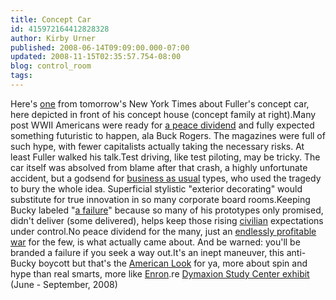 ```yaml
---
title: Concept Car
id: 415972164412828328
author: Kirby Urner
published: 2008-06-14T09:09:00.000-07:00
updated: 2008-11-15T02:35:57.754-08:00
blog: control_room
tags: 
---
```


[](https://blogger.googleusercontent.com/img/b/R29vZ2xl/AVvXsEi4YyzTO6hyqr432zYawYpArv29YizXAP2LEyMrOk_dQRx-SrM-nrQ6MRlUpjZGvK4H2PSrvLBD3GDzjIxAjlwdEYAw1__iXrgaQrY_HIXBay_FtPyE75mcPh-5ossiKdpW1_TL/s1600-h/dymaxion_car_article.png)Here's [one](http://www.nytimes.com/2008/06/15/automobiles/collectibles/15BUCKY.html) from tomorrow's New York Times about Fuller's concept car, here depicted in front of his concept house (concept family at right).Many post WWII Americans were ready for [a peace dividend](http://worldgame.blogspot.com/2007/01/gingerbread-dome.html) and fully expected something futuristic to happen, ala Buck Rogers.  The magazines were full of such hype, with fewer capitalists actually taking the necessary risks.  At least Fuller walked his talk.Test driving, like test piloting, may be tricky.  The car itself was absolved from blame after that crash, a highly unfortunate accident, but a godsend for [business as usual](http://worldgame.blogspot.com/2007/01/pundits-play-dumb.html) types, who used the tragedy to bury the whole idea.  Superficial stylistic "exterior decorating" would substitute for true innovation in so many corporate board rooms.Keeping Bucky labeled "[a failure](http://worldgame.blogspot.com/2008/06/poor-slob-bucky-psb.html)" because so many of his prototypes only promised, didn't deliver (some delivered), helps keep those rising [civilian](http://controlroom.blogspot.com/2006/07/civilian-technology.html) expectations under control.No peace dividend for the many, just an [endlessly profitable war](http://mybizmo.blogspot.com/2006/03/why-we-fight-movie-review.html) for the few, is what actually came about.  And be warned: you'll be branded a failure if you seek a way out.It's an inept maneuver, this anti-Bucky boycott but that's the [American Look](http://controlroom.blogspot.com/2008/05/american-look-movie-review.html) for ya, more about spin and hype than real smarts, more like [Enron](http://mybizmo.blogspot.com/2006/10/forgiveness.html).[](https://blogger.googleusercontent.com/img/b/R29vZ2xl/AVvXsEgSI5OjI3FiBVukQo5She-7iW4XdvDubHR_sOCrrEP7Fdfl-8Wy5aXsSlHB7L9TKI35hTkQpIDTzJYupNpU7TKJJcp4c0TJxGmEZbNOpoW8XcOVv3TN7Chp2RtSJ4L8ctoY4ExM/s1600-h/bucky_event_nyc.png)re [Dymaxion Study Center exhibit ](http://www.aiany.org/calendar/event.php?id=1005573)(June - September, 2008)